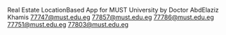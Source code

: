 Real Estate LocationBased App for MUST University by Doctor AbdElaziz Khamis
77747@must.edu.eg
77857@must.edu.eg
77786@must.edu.eg
77751@must.edu.eg
77803@must.edu.eg

